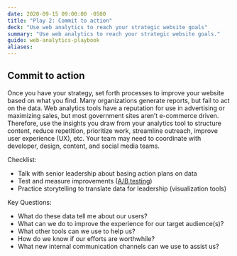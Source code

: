 ```yaml
---
date: 2020-09-15 09:00:00 -0500
title: "Play 2: Commit to action"
deck: "Use web analytics to reach your strategic website goals"
summary: "Use web analytics to reach your strategic website goals."
guide: web-analytics-playbook
aliases:
---
```

## Commit to action

Once you have your strategy, set forth processes to improve your website based on what you find. Many organizations generate reports, but fail to act on the data. Web analytics tools have a reputation for use in advertising or maximizing sales, but most government sites aren’t e-commerce driven. Therefore, use the insights you draw from your analytics tool to structure content, reduce repetition, prioritize work, streamline outreach, improve user experience (UX), etc. Your team may need to coordinate with developer, design, content, and social media teams.

Checklist:

- Talk with senior leadership about basing action plans on data
- Test and measure improvements ([A/B testing](https://digital.gov/communities/a-b-testing-community/))
- Practice storytelling to translate data for leadership (visualization tools)

Key Questions:

- What do these data tell me about our users?
- What can we do to improve the experience for our target audience(s)?
- What other tools can we use to help us?
- How do we know if our efforts are worthwhile?
- What new internal communication channels can we use to assist us?
